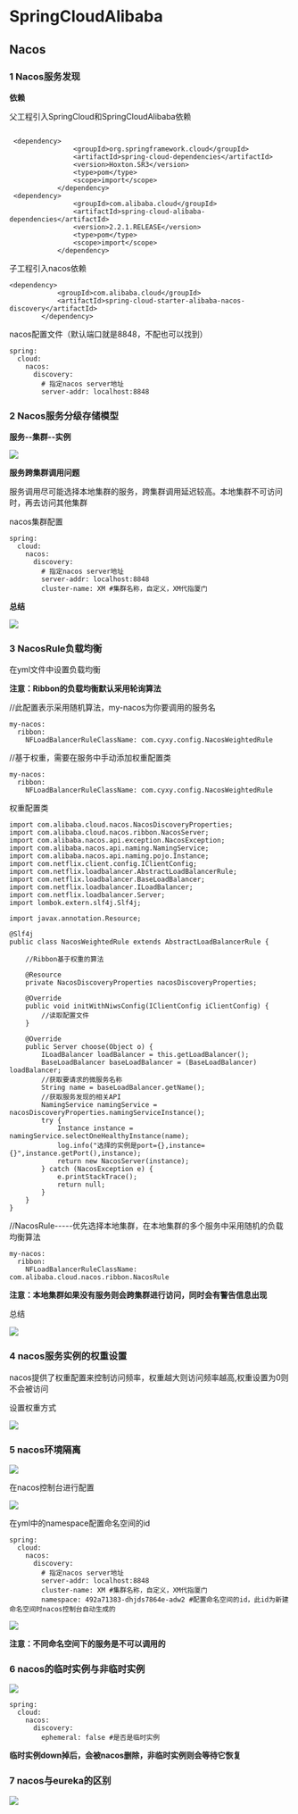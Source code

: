 # SpringCloudAlibaba



## Nacos



### 1 Nacos服务发现

**依赖**



父工程引入SpringCloud和SpringCloudAlibaba依赖

```
 
 <dependency>
                <groupId>org.springframework.cloud</groupId>
                <artifactId>spring-cloud-dependencies</artifactId>
                <version>Hoxton.SR3</version>
                <type>pom</type>
                <scope>import</scope>
            </dependency>
 <dependency>
                <groupId>com.alibaba.cloud</groupId>
                <artifactId>spring-cloud-alibaba-dependencies</artifactId>
                <version>2.2.1.RELEASE</version>
                <type>pom</type>
                <scope>import</scope>
            </dependency>

```



子工程引入nacos依赖

```
<dependency>
            <groupId>com.alibaba.cloud</groupId>
            <artifactId>spring-cloud-starter-alibaba-nacos-discovery</artifactId>
        </dependency>
```



nacos配置文件（默认端口就是8848，不配也可以找到）

```
spring:
  cloud:
    nacos:
      discovery:
        # 指定nacos server地址
        server-addr: localhost:8848
```



### 2 Nacos服务分级存储模型



**服务--集群--实例**

![](C:\Users\1270212176\Desktop\大三下实训\RabbitMq学习截图\nacos分级存储.png)



**服务跨集群调用问题**

服务调用尽可能选择本地集群的服务，跨集群调用延迟较高。本地集群不可访问时，再去访问其他集群



nacos集群配置

```
spring:
  cloud:
    nacos:
      discovery:
        # 指定nacos server地址
        server-addr: localhost:8848
        cluster-name: XM #集群名称，自定义，XM代指厦门
```



**总结**

![](C:\Users\1270212176\Desktop\大三下实训\RabbitMq学习截图\nacos分级存储与集群总结.png)

### 3 NacosRule负载均衡



在yml文件中设置负载均衡

**注意：Ribbon的负载均衡默认采用轮询算法**



//此配置表示采用随机算法，my-nacos为你要调用的服务名

```
my-nacos:
  ribbon:
    NFLoadBalancerRuleClassName: com.cyxy.config.NacosWeightedRule
```



//基于权重，需要在服务中手动添加权重配置类

```
my-nacos:
  ribbon:
    NFLoadBalancerRuleClassName: com.cyxy.config.NacosWeightedRule
```



权重配置类

```
import com.alibaba.cloud.nacos.NacosDiscoveryProperties;
import com.alibaba.cloud.nacos.ribbon.NacosServer;
import com.alibaba.nacos.api.exception.NacosException;
import com.alibaba.nacos.api.naming.NamingService;
import com.alibaba.nacos.api.naming.pojo.Instance;
import com.netflix.client.config.IClientConfig;
import com.netflix.loadbalancer.AbstractLoadBalancerRule;
import com.netflix.loadbalancer.BaseLoadBalancer;
import com.netflix.loadbalancer.ILoadBalancer;
import com.netflix.loadbalancer.Server;
import lombok.extern.slf4j.Slf4j;

import javax.annotation.Resource;

@Slf4j
public class NacosWeightedRule extends AbstractLoadBalancerRule {

    //Ribbon基于权重的算法

    @Resource
    private NacosDiscoveryProperties nacosDiscoveryProperties;

    @Override
    public void initWithNiwsConfig(IClientConfig iClientConfig) {
        //读取配置文件
    }

    @Override
    public Server choose(Object o) {
        ILoadBalancer loadBalancer = this.getLoadBalancer();
        BaseLoadBalancer baseLoadBalancer = (BaseLoadBalancer) loadBalancer;
        //获取要请求的微服务名称
        String name = baseLoadBalancer.getName();
        //获取服务发现的相关API
        NamingService namingService = nacosDiscoveryProperties.namingServiceInstance();
        try {
            Instance instance = namingService.selectOneHealthyInstance(name);
            log.info("选择的实例是port={},instance={}",instance.getPort(),instance);
            return new NacosServer(instance);
        } catch (NacosException e) {
            e.printStackTrace();
            return null;
        }
    }
}
```





//NacosRule-----优先选择本地集群，在本地集群的多个服务中采用随机的负载均衡算法

```
my-nacos:
  ribbon:
    NFLoadBalancerRuleClassName: com.alibaba.cloud.nacos.ribbon.NacosRule
```



**注意：本地集群如果没有服务则会跨集群进行访问，同时会有警告信息出现**



总结

![](C:\Users\1270212176\Desktop\大三下实训\RabbitMq学习截图\nacosRule负载均衡规则.png)

### 4 nacos服务实例的权重设置



nacos提供了权重配置来控制访问频率，权重越大则访问频率越高,权重设置为0则不会被访问

设置权重方式

![](C:\Users\1270212176\Desktop\大三下实训\RabbitMq学习截图\nacos设置权重.png)



### 5 nacos环境隔离

![](C:\Users\1270212176\Desktop\大三下实训\RabbitMq学习截图\nacos环境隔离.png)





在nacos控制台进行配置



![](C:\Users\1270212176\Desktop\大三下实训\RabbitMq学习截图\nacos配置命名空间.png)



在yml中的namespace配置命名空间的id

```
spring:
  cloud:
    nacos:
      discovery:
        # 指定nacos server地址
        server-addr: localhost:8848
        cluster-name: XM #集群名称，自定义，XM代指厦门
        namespace: 492a71383-dhjds7864e-adw2 #配置命名空间的id，此id为新建命名空间时nacos控制台自动生成的
```



![](C:\Users\1270212176\Desktop\大三下实训\RabbitMq学习截图\nacos环境隔离总结.png)

**注意：不同命名空间下的服务是不可以调用的**



### 6 nacos的临时实例与非临时实例

![](C:\Users\1270212176\Desktop\大三下实训\RabbitMq学习截图\nacos的临时实例与非临时实例.png)



```
spring:
  cloud:
    nacos:
      discovery:
        ephemeral: false #是否是临时实例
```

**临时实例down掉后，会被nacos删除，非临时实例则会等待它恢复**



### 7 nacos与eureka的区别

![](C:\Users\1270212176\Desktop\大三下实训\RabbitMq学习截图\nacos与eureka区别.png)